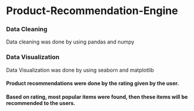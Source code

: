 # Product-Recommendation-Engine

### Data Cleaning
Data cleaning was done by using pandas and numpy
### Data Visualization
Data Visualization was done by using seaborn and matplotlib
#### Product recommendations were done by the rating given by the user.
#### Based on rating, most popular items were found, then these items will be recommended to the users.
